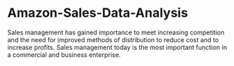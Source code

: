 # Amazon-Sales-Data-Analysis

Sales management has gained importance to meet increasing competition and the need for improved methods of distribution to reduce cost and to increase profits. Sales management today is the most important function in a commercial and business enterprise.
